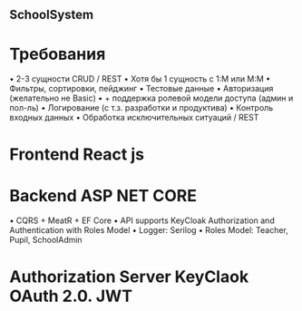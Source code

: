 ## SchoolSystem
# Требования
• 2-3 сущности CRUD / REST
• Хотя бы 1 сущность с 1:М или М:М
• Фильтры, сортировки, пейджинг
• Тестовые данные
• Авторизация (желательно не Basic)
• + поддержка ролевой модели доступа (админ и пол-ль)
• Логирование (с т.з. разработки и продуктива)
• Контроль входных данных
• Обработка исключительных ситуаций / REST

# Frontend React js

# Backend  ASP NET CORE 
• CQRS + MeatR + EF Core
• API supports KeyCloak Authorization and Authentication with Roles Model
• Logger: Serilog
•  Roles Model: Teacher, Pupil, SchoolAdmin

# Authorization Server KeyClaok OAuth 2.0. JWT
